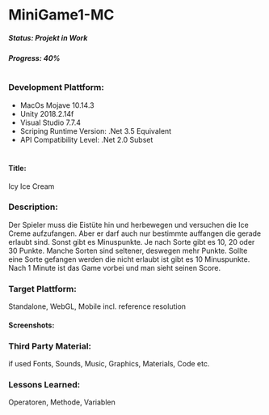# MiniGame1-MC

 ##### Status: Projekt in Work 
 ##### Progress: 40%
# 

### Development Plattform: 
- MacOs Mojave 10.14.3
- Unity 2018.2.14f
- Visual Studio 7.7.4
- Scriping Runtime Version: .Net 3.5 Equivalent
- API Compatibility Level: .Net 2.0 Subset
#

#### Title: 
Icy Ice Cream

### Description: 
Der Spieler muss die Eistüte hin und herbewegen und versuchen die Ice Creme aufzufangen. Aber er darf auch nur bestimmte auffangen die gerade erlaubt sind. Sonst gibt es Minuspunkte. Je nach Sorte gibt es 10, 20 oder 30 Punkte. Manche Sorten sind seltener, deswegen mehr Punkte. Sollte eine Sorte gefangen werden die nicht erlaubt ist gibt es 10 Minuspunkte. Nach 1 Minute ist das Game vorbei und man sieht seinen Score.  

### Target Plattform:
Standalone, WebGL, Mobile incl. reference resolution

#### Screenshots:



### Third Party Material: 
if used Fonts, Sounds, Music, Graphics, Materials, Code etc.

### Lessons Learned:
Operatoren, Methode, Variablen 
